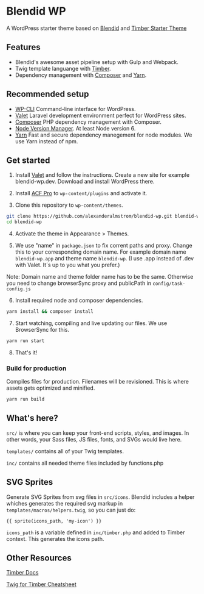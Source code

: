 # Blendid WP

A WordPress starter theme based on [Blendid](https://github.com/vigetlabs/blendid) and [Timber Starter Theme](https://github.com/timber/starter-theme)

## Features

- Blendid's awesome asset pipeline setup with Gulp and Webpack.
- Twig template languange with [Timber](https://github.com/timber/timber).
- Dependency management with [Composer](https://getcomposer.org/) and [Yarn](https://yarnpkg.com/).

## Recommended setup

- [WP-CLI](https://github.com/wp-cli/wp-cli) Command-line interface for WordPress.
- [Valet](https://laravel.com/docs/5.4/valet) Laravel development environment perfect for WordPress sites.
- [Composer](https://getcomposer.org/download/) PHP dependency management with Composer.
- [Node Version Manager](https://github.com/creationix/nvm). At least Node version 6.
- [Yarn](https://yarnpkg.com) Fast and secure dependency manegement for node modules. We use Yarn instead of npm.

## Get started

1. Install [Valet](https://laravel.com/docs/5.4/valet) and follow the instructions. Create a new site for example blendid-wp.dev. Download and install WordPress there.

2. Install [ACF Pro](https://www.advancedcustomfields.com/pro/) to `wp-content/plugins` and activate it.

3. Clone this repository to `wp-content/themes`.

```bash
git clone https://github.com/alexanderalmstrom/blendid-wp.git blendid-wp
cd blendid-wp
```

4. Activate the theme in Appearance > Themes.

5. We use "name" in `package.json` to fix corrent paths and proxy. Change this to your corresponding domain name. For example domain name `blendid-wp.app` and theme name `blendid-wp`. (I use .app instead of .dev with Valet. It´s up to you what you prefer.)

Note: Domain name and theme folder name has to be the same. Otherwise you need to change browserSync proxy and publicPath in `config/task-config.js`

6. Install required node and composer dependencies.

```bash
yarn install && composer install
```

7. Start watching, compiling and live updating our files. We use BrowserSync for this.

```bash
yarn run start
```

8. That's it!

### Build for production

Compiles files for production. Filenames will be revisioned. This is where assets gets optimized and minified.

```bash
yarn run build
```

## What's here?

`src/` is where you can keep your front-end scripts, styles, and images. In other words, your Sass files, JS files, fonts, and SVGs would live here.

`templates/` contains all of your Twig templates.

`inc/` contains all needed theme files included by functions.php

## SVG Sprites

Generate SVG Sprites from svg files in `src/icons`. Blendid includes a helper whiches generates the required svg markup in `templates/macros/helpers.twig`, so you can just do:

```twig
{{ sprite(icons_path, 'my-icon') }}
```

`icons_path` is a variable defined in `inc/timber.php` and added to Timber context. This generates the icons path.

## Other Resources

[Timber Docs](https://timber.github.io/docs/)

[Twig for Timber Cheatsheet](http://notlaura.com/the-twig-for-timber-cheatsheet/)